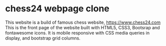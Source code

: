 # chess24 webpage clone

This website is a build of famous chess website, https://www.chess24.com
This is the front page of the website built with HTML5, CSS3, Bootsrap and fontawesome icons.
It is mobile responsive with CSS media queries in display, and bootstrap grid columns.

